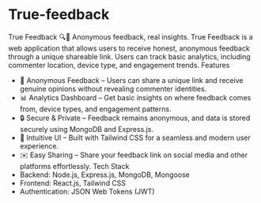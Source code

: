 # True-feedback
True Feedback 🔍💬
Anonymous feedback, real insights.
True Feedback is a web application that allows users to receive honest, anonymous feedback through a unique shareable link. Users can track basic analytics, including commenter location, device type, and engagement trends.
Features
- 🚀 Anonymous Feedback – Users can share a unique link and receive genuine opinions without revealing commenter identities.
- 📊 Analytics Dashboard – Get basic insights on where feedback comes from, device types, and engagement patterns.
- 🔒 Secure & Private – Feedback remains anonymous, and data is stored securely using MongoDB and Express.js.
- 🎨 Intuitive UI – Built with Tailwind CSS for a seamless and modern user experience.
- ✉️ Easy Sharing – Share your feedback link on social media and other platforms effortlessly.
Tech Stack
- Backend: Node.js, Express.js, MongoDB, Mongoose
- Frontend: React.js, Tailwind CSS
- Authentication: JSON Web Tokens (JWT)

